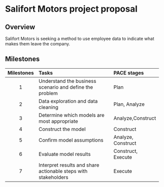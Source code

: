 # Salifort Motors project proposal
## Overview
Salifort Motors is seeking a method to use employee data to indicate what makes them leave the company.

## Milestones
Milestones|Tasks|PACE stages
:-:|:--|:--
1|Understand the business scenario and define the problem	|Plan
2|Data exploration and data cleaning|Plan, Analyze
3|Determine which models are most appropriate|Analyze,Construct
4|Construct the model|Construct
5|Confirm model assumptions|Analyze, Construct
6|Evaluate model results|Construct, Execute
7|Interpret results and share actionable steps with stakeholders|Execute

